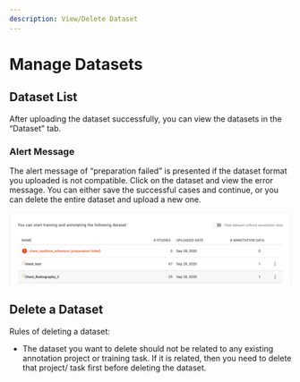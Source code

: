 ```yaml
---
description: View/Delete Dataset
---
```


# Manage Datasets

## Dataset List

After uploading the dataset successfully, you can view the datasets in the “Dataset” tab.

### Alert Message

The alert message of “preparation failed” is presented if the dataset format you uploaded is not compatible. Click on the dataset and view the error message. You can either save the successful cases and continue, or you can delete the entire dataset and upload a new one.

![](<../.gitbook/assets/preparation fail.png>)

## Delete a Dataset

Rules of deleting a dataset:

* The dataset you want to delete should not be related to any existing annotation project or training task. If it is related, then you need to delete that project/ task first before deleting the dataset.&#x20;

